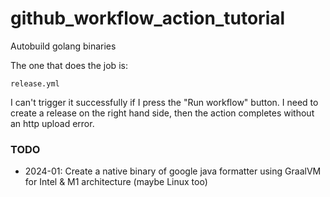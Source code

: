 # github_workflow_action_tutorial
Autobuild golang binaries

The one that does the job is:
```
release.yml
```
I can't trigger it successfully if I press the "Run workflow" button. I need to create a release on the right hand side, then the action completes without an http upload error.

### TODO
* 2024-01: Create a native binary of google java formatter using GraalVM for Intel & M1 architecture (maybe Linux too)
